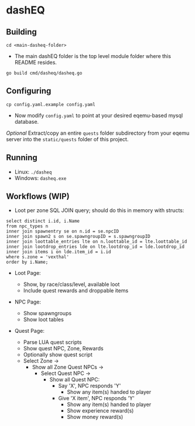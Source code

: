 # dashEQ

## Building
`cd <main-dasheq-folder>`
  * The main dashEQ folder is the top level module folder where this README resides.

`go build cmd/dasheq/dasheq.go`

## Configuring
`cp config.yaml.example config.yaml`

  * Now modify `config.yaml` to point at your desired eqemu-based mysql database.

*Optional* Extract/copy an entire `quests` folder subdirectory from your eqemu server into the `static/quests` folder of this project.

## Running
* Linux: `./dasheq`
* Windows: `dasheq.exe`

## Workflows (WIP)
* Loot per zone SQL JOIN query; should do this in memory with structs:
```
select distinct i.id, i.Name
from npc_types n
inner join spawnentry se on n.id = se.npcID
inner join spawn2 s on se.spawngroupID = s.spawngroupID
inner join loottable_entries lte on n.loottable_id = lte.loottable_id
inner join lootdrop_entries lde on lte.lootdrop_id = lde.lootdrop_id
inner join items i on lde.item_id = i.id
where s.zone = 'vexthal'
order by i.Name;
```

* Loot Page:
  * Show, by race/class/level, available loot
  * Include quest rewards and droppable items

* NPC Page:
  * Show spawngroups
  * Show loot tables

* Quest Page:
  * Parse LUA quest scripts
  * Show quest NPC, Zone, Rewards
  * Optionally show quest script
  * Select Zone ->
    * Show all Zone Quest NPCs ->
      * Select Quest NPC ->
        * Show all Quest NPC:
          * Say 'X', NPC responds 'Y'
            * Show any item(s) handed to player
          * Give 'X item', NPC responds 'Y'
            * Show any item(s) handed to player
            * Show experience reward(s)
            * Show money reward(s)
